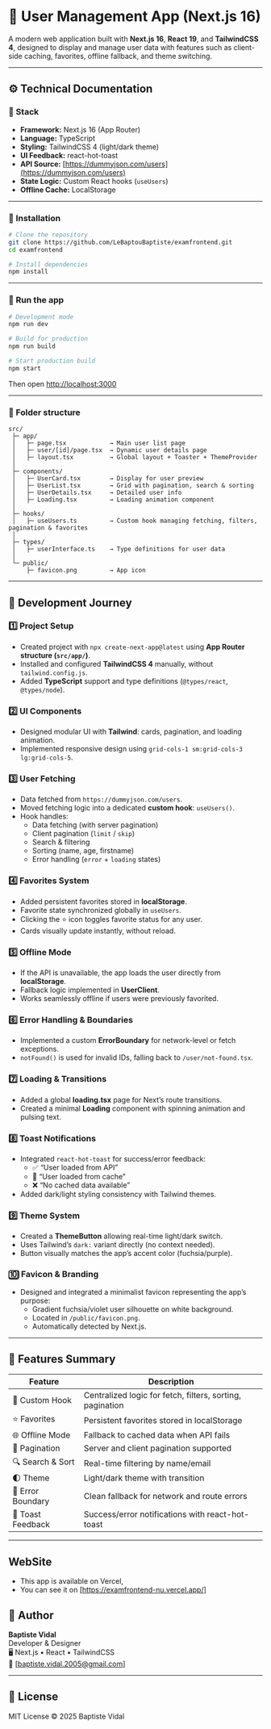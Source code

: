 # 🧩 User Management App (Next.js 16)

A modern web application built with **Next.js 16**, **React 19**, and **TailwindCSS 4**, designed to display and manage user data with features such as client-side caching, favorites, offline fallback, and theme switching.

---

## ⚙️ Technical Documentation

### 🧠 Stack

- **Framework:** Next.js 16 (App Router)
- **Language:** TypeScript
- **Styling:** TailwindCSS 4 (light/dark theme)
- **UI Feedback:** react-hot-toast
- **API Source:** [https://dummyjson.com/users](https://dummyjson.com/users)
- **State Logic:** Custom React hooks (`useUsers`)
- **Offline Cache:** LocalStorage

---

### 🔧 Installation

```bash
# Clone the repository
git clone https://github.com/LeBaptouBaptiste/examfrontend.git
cd examfrontend

# Install dependencies
npm install
```

---

### 🚀 Run the app

```bash
# Development mode
npm run dev

# Build for production
npm run build

# Start production build
npm start
```

Then open [http://localhost:3000](http://localhost:3000)

---

### 🧩 Folder structure

```
src/
 ├─ app/
 │   ├─ page.tsx            → Main user list page
 │   ├─ user/[id]/page.tsx  → Dynamic user details page
 │   ├─ layout.tsx          → Global layout + Toaster + ThemeProvider
 │
 ├─ components/
 │   ├─ UserCard.tsx        → Display for user preview
 │   ├─ UserList.tsx        → Grid with pagination, search & sorting
 │   ├─ UserDetails.tsx     → Detailed user info
 │   ├─ Loading.tsx         → Loading animation component
 │
 ├─ hooks/
 │   ├─ useUsers.ts         → Custom hook managing fetching, filters, pagination & favorites
 │
 ├─ types/
 │   ├─ userInterface.ts    → Type definitions for user data
 │
 └─ public/
     ├─ favicon.png         → App icon
```

---

## 🧠 Development Journey

### 1️⃣ Project Setup

- Created project with `npx create-next-app@latest` using **App Router structure (`src/app/`)**.
- Installed and configured **TailwindCSS 4** manually, without `tailwind.config.js`.
- Added **TypeScript** support and type definitions (`@types/react`, `@types/node`).

### 2️⃣ UI Components

- Designed modular UI with **Tailwind**: cards, pagination, and loading animation.
- Implemented responsive design using `grid-cols-1 sm:grid-cols-3 lg:grid-cols-5`.

### 3️⃣ User Fetching

- Data fetched from `https://dummyjson.com/users`.
- Moved fetching logic into a dedicated **custom hook**: `useUsers()`.
- Hook handles:
  - Data fetching (with server pagination)
  - Client pagination (`limit` / `skip`)
  - Search & filtering
  - Sorting (name, age, firstname)
  - Error handling (`error` + `loading` states)

### 4️⃣ Favorites System

- Added persistent favorites stored in **localStorage**.
- Favorite state synchronized globally in `useUsers`.
- Clicking the ⭐ icon toggles favorite status for any user.
- Cards visually update instantly, without reload.

### 5️⃣ Offline Mode

- If the API is unavailable, the app loads the user directly from **localStorage**.
- Fallback logic implemented in **UserClient**.
- Works seamlessly offline if users were previously favorited.

### 6️⃣ Error Handling & Boundaries

- Implemented a custom **ErrorBoundary** for network-level or fetch exceptions.
- `notFound()` is used for invalid IDs, falling back to `/user/not-found.tsx`.

### 7️⃣ Loading & Transitions

- Added a global **loading.tsx** page for Next’s route transitions.
- Created a minimal **Loading** component with spinning animation and pulsing text.

### 8️⃣ Toast Notifications

- Integrated `react-hot-toast` for success/error feedback:
  - ✅ “User loaded from API”
  - 💾 “User loaded from cache”
  - ❌ “No cached data available”
- Added dark/light styling consistency with Tailwind themes.

### 9️⃣ Theme System

- Created a **ThemeButton** allowing real-time light/dark switch.
- Uses Tailwind’s `dark:` variant directly (no context needed).
- Button visually matches the app’s accent color (fuchsia/purple).

### 🔟 Favicon & Branding

- Designed and integrated a minimalist favicon representing the app’s purpose:
  - Gradient fuchsia/violet user silhouette on white background.
  - Located in `/public/favicon.png`.
  - Automatically detected by Next.js.

---

## 💾 Features Summary

| Feature | Description |
|----------|--------------|
| 🧠 Custom Hook | Centralized logic for fetch, filters, sorting, pagination |
| ⭐ Favorites | Persistent favorites stored in localStorage |
| 🌐 Offline Mode | Fallback to cached data when API fails |
| 🔄 Pagination | Server and client pagination supported |
| 🔍 Search & Sort | Real-time filtering by name/email |
| 🌓 Theme | Light/dark theme with transition |
| 🧱 Error Boundary | Clean fallback for network and route errors |
| 🔔 Toast Feedback | Success/error notifications with react-hot-toast |

---

## WebSite
 - This app is available on Vercel,
 - You can see it on [https://examfrontend-nu.vercel.app/]

## 💬 Author

**Baptiste Vidal**  
Developer & Designer  
🖥️ Next.js • React • TailwindCSS  
📧 [baptiste.vidal.2005@gmail.com]  

---

## 🏁 License

MIT License © 2025 Baptiste Vidal
